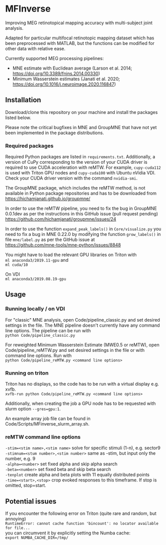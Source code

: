 # MFInverse

Improving MEG retinotopical mapping accuracy with multi-subject joint analysis.

Adapted for particular multifocal retinotopic mapping dataset which has been preprocessed with MATLAB, but the functions can be modified for other data with relative ease.

Currently supported MEG processing pipelines:
- MNE estimate with Euclidean average (Larson et al. 2014; https://doi.org/10.3389/fnins.2014.00330)
- Minimum Wasserstein estimates (Janati et al. 2020; https://doi.org/10.1016/j.neuroimage.2020.116847)

## Installation

Download/clone this repository on your machine and install the packages listed below.

Please note the critical bugfixes in MNE and GroupMNE that have not yet been implemented in the package distributions.

### Required packages

Required Python packages are listed in `requirements.txt`. Additionally, a version of CuPy corresponding to the version of your CUDA driver is required to use CUDA acceleration with reMTW. For example, `cupy-cuda112` is used with Triton GPU nodes and `cupy-cuda100` with Ubuntu nVidia VDI. Check your CUDA driver version with the command `nvidia-smi`.

The GroupMNE package, which includes the reMTW method, is not available in Python package repositories and has to be downloaded from\
https://hichamjanati.github.io/groupmne/

In order to use the reMTW pipeline, you need to fix the bug in GroupMNE 0.0.1dev as per the instructions in this GitHub issue (pull request pending)\
https://github.com/hichamjanati/groupmne/issues/24

In order to use the function `expand_peak_labels()` in `Core/visualize.py` you need to fix a bug in MNE 0.22.0 by modifying the function `grow_labels()` in file `mne/label.py` as per the GitHub issue at\
https://github.com/mne-tools/mne-python/issues/8848

You might have to load the relevant GPU libraries on Triton with\
`ml anaconda3/2019.11-gpu` and\
`ml cuda/10`

On VDI\
`ml anaconda3/2019.08.19-gpu`

## Usage

### Running locally / on VDI

For "classic" MNE analysis, open Code/pipeline_classic.py and set desired settings in the file. The MNE pipeline doesn't currently have any command line options. The pipeline can be run with\
`python Code/pipeline_classic.py`

For reweighted Minimum Wasserstein Estimate (MWE0.5 or reMTW), open Code/pipeline_reMTW.py and set desired settings in the file or with command line options. Run with\
`python Code/pipeline_reMTW.py <command line options>`

### Running on triton

Triton has no displays, so the code has to be run with a virtual display e.g. xvfb.\
`xvfb-run python Code/pipeline_reMTW.py <command line options>`

Additionally, when creating the job a GPU node has to be requested with slurm option `--gres=gpu:1`.

An example array job file can be found in Code/Scripts/MFinverse_slurm_array.sh.

### reMTW command line options

`-stim=<stim name>,<stim name>` solve for specific stimuli (1-n), e.g. sector9\
`-stimnum=<stum number>,<stim number>` same as -stim, but input only the number, e.g. 9\
`-alpha=<number>` set fixed alpha and skip alpha search\
`-beta=<number>` set fixed beta and skip beta search\
`-tenplot` create alpha and beta plots with 11 equally distributed points\
`-time=<start>,<stop>` crop evoked responses to this timeframe. If stop is omitted, stop=start.

## Potential issues

If you encounter the following error on Triton (quite rare and random, but annoying)\
`RuntimeError: cannot cache function 'bincount': no locator available for file...`\
you can circumvent it by explicitly setting the Numba cache:\
`export NUMBA_CACHE_DIR=/tmp/`